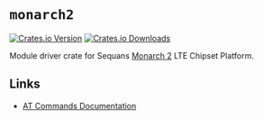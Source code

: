 # `monarch2`

[![Crates.io Version](https://img.shields.io/crates/v/monarch2.svg?maxAge=3600)](https://crates.io/crates/monarch2)
[![Crates.io Downloads](https://img.shields.io/crates/d/monarch2.svg?maxAge=3600)](https://crates.io/crates/monarch2)

Module driver crate for Sequans [Monarch 2](https://sequans.com/products/monarch-2/) LTE Chipset Platform.

## Links

- [AT Commands Documentation](https://quickspot.io/docs/file/gm02s_at_commands.pdf)
